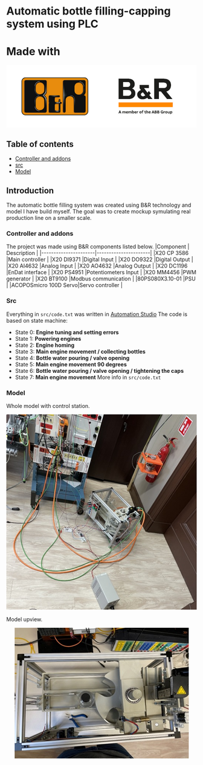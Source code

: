 # Automatic bottle filling-capping system using PLC
# Made with
<p align="center" width="100%">
    <img src="images/B&Rlogo.jpg">
</p>

## Table of contents
- [Controller and addons](#controler_and_addons)
- [src](#src)
- [Model](#model)

## Introduction
The automatic bottle filling system was created using B&R technology and model I have build myself. The goal was to create mockup symulating real production line on a smaller scale.

### Controller and addons
The project was made using B&R components listed below.
|Component             | Description          |
|----------------------|----------------------|
|X20 CP 3586           |Main controller       |
|X20 DI9371            |Digital Input         |
|X20 DO9322            |Digital Output        |
|X20 AI4632            |Analog Input          |
|X20 AO4632            |Analog Output         |
|X20 DC1196            |EnDat interface       |
|X20 PS4951            |Potentiometers Input  |
|X20 MM4456            |PWM generator         |
|X20 BT9100            |Modbus communication  |
|80PS080X3.10-01       |PSU                   |
|ACOPOSmicro 100D Servo|Servo controller      |

### Src
Everything in `src/code.txt` was written in [Automation Studio](https://www.br-automation.com/pl/uslugi/rejestracja-oprogramowania/)
The code is based on state machine:
- State 0: **Engine tuning  and setting errors**
- State 1: **Powering engines**
- State 2: **Engine homing**
- State 3: **Main engine movement / collecting bottles**
- State 4: **Bottle water pouring / valve opening**
- State 5: **Main engine movement 90 degrees**
- State 6: **Bottle water pouring / valve opening / tightening the caps**
- State 7: **Main engine movement**
More info in `src/code.txt`

### Model

Whole model with control station.
<p align="center" width="100%">
    <img src="images/model.jpg">
</p>
Model upview.
<p align="center" width="100%">
    <img src="images/upview.jpg">
</p>
